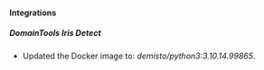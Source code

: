 
#### Integrations

##### DomainTools Iris Detect

- Updated the Docker image to: *demisto/python3:3.10.14.99865*.
